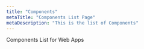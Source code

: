 ```yaml
---
title: "Components"
metaTitle: "Components List Page"
metaDescription: "This is the list of Components"
---
```


Components List for Web Apps